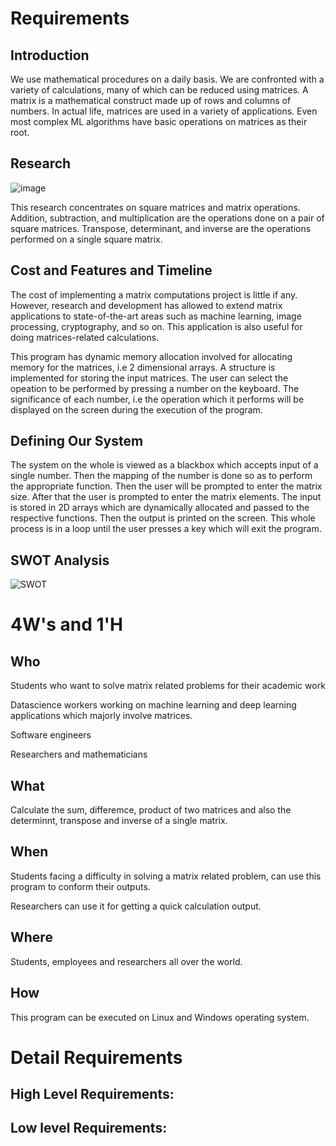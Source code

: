 # Requirements 
## Introduction
We use mathematical procedures on a daily basis. We are confronted with a variety of calculations, many of which can be reduced using matrices. A matrix is a mathematical construct made up of rows and columns of numbers. In actual life, matrices are used in a variety of applications. Even most complex ML algorithms have basic operations on matrices as their root.
## Research 
![image](https://user-images.githubusercontent.com/94515256/142859469-04c09d99-6bcc-43a6-b89d-340b4d7b89fd.png)

This research concentrates on square matrices and matrix operations. Addition, subtraction, and multiplication are the operations done on a pair of square matrices. Transpose, determinant, and inverse are the operations performed on a single square matrix.
## Cost and Features and Timeline
The cost of implementing a matrix computations project is little if any. However, research and development has allowed to extend matrix applications to state-of-the-art areas such as machine learning, image processing, cryptography, and so on. This application is also useful for doing matrices-related calculations.

This program has dynamic memory allocation involved for allocating memory for the matrices, i.e 2 dimensional arrays. A structure is implemented for storing the input matrices. The user can select the opeation to be performed by pressing a number on the keyboard. The significance of each number, i.e the operation which it performs will be displayed on the screen during the execution of the program.
## Defining Our System
The system on the whole is viewed as a blackbox which accepts input of a single number. Then the mapping of the number is done so as to perform the appropriate function. Then the user will be prompted to enter the matrix size. After that the user is prompted to enter the matrix elements. The input is stored in 2D arrays which are dynamically allocated and passed to the respective functions. Then the output is printed on the screen. This whole process is in a loop until the user presses a key which will exit the program.
## SWOT Analysis
![SWOT](https://user-images.githubusercontent.com/94515256/142893330-b1c02985-496c-43c7-b376-bd9a19b81848.PNG)
# 4W's and 1'H
## Who
Students who want to solve matrix related problems for their academic work

Datascience workers working on machine learning and deep learning applications which majorly involve matrices.

Software engineers

Researchers and mathematicians
## What 
Calculate the sum, differemce, product of two matrices and also the determinnt, transpose and inverse of a single matrix.
## When 
Students facing a difficulty in solving a matrix related problem, can use this program to conform their outputs.

Researchers can use it for getting a quick calculation output.
## Where 
Students, employees and researchers all over the world.
## How 
This program can be executed on Linux and Windows operating system.
# Detail Requirements
## High Level Requirements:

## Low level Requirements:
